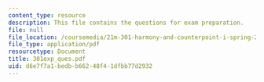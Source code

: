 ```yaml
---
content_type: resource
description: This file contains the questions for exam preparation.
file: null
file_location: /coursemedia/21m-301-harmony-and-counterpoint-i-spring-2005/d6e7f7a1bedbb66248f41dfbb77d2932_301exp_ques.pdf
file_type: application/pdf
resourcetype: Document
title: 301exp_ques.pdf
uid: d6e7f7a1-bedb-b662-48f4-1dfbb77d2932
---
```

